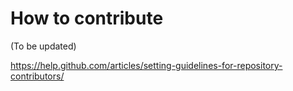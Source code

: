 # How to contribute

(To be updated)

https://help.github.com/articles/setting-guidelines-for-repository-contributors/

